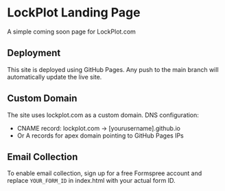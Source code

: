 # LockPlot Landing Page

A simple coming soon page for LockPlot.com

## Deployment

This site is deployed using GitHub Pages. Any push to the main branch will automatically update the live site.

## Custom Domain

The site uses lockplot.com as a custom domain. DNS configuration:
- CNAME record: lockplot.com → [yourusername].github.io
- Or A records for apex domain pointing to GitHub Pages IPs

## Email Collection

To enable email collection, sign up for a free Formspree account and replace `YOUR_FORM_ID` in index.html with your actual form ID.
